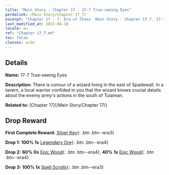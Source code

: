 ```yaml
---
title: "Main Story - Chapter 17 - 17-7 True-seeing Eyes"
permalink: /Main Story/Chapter 17_7/
excerpt: "Chapter 17 - 7. Era of Chaos  Main Story - Chapter 17_7. 17-7 True-seeing Eyes"
last_modified_at: 2021-04-10
locale: en
ref: "Chapter 17_7.md"
toc: false
classes: wide
---
```


## Details

 **Name:** 17-7 True-seeing Eyes

 **Description:** There is rumour of a wizard living in the east of Spadewall. In a tavern, a local warrior confided in you that the wizard knows crucial details about the enemy army's actions in the south of Tularean.

 **Related to:** [Chapter 17](/Main Story/Chapter 17/)

## Drop Reward

 **First Complete Reward:** [Silver Key](/Items/con_693/){: .btn .btn--era3}

 **Drop 1:** **100% 1x** [Legendary Ore](/Items/mat_54/){: .btn .btn--era4}

 **Drop 2:** **60% 0x** [Epic Wood](/Items/mat_48/){: .btn .btn--era4}, **40% 1x** [Epic Wood](/Items/mat_48/){: .btn .btn--era4}

 **Drop 3:** **100% 1x** [Spell Scrolls](/Items/con_694/){: .btn .btn--era3}

